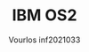 ---
author: Vourlos inf2021033
title: IBM OS2
image_url: /images/ibm-os-2-logo.png
caption: Το OS/2 (Operating System/2) είναι μια σειρά λειτουργικών συστημάτων υπολογιστών, που δημιουργήθηκε αρχικά από τη Microsoft και την IBM υπό την ηγεσία του σχεδιαστή λογισμικού της IBM Ed Iacobucci. Ως αποτέλεσμα μιας διαμάχης μεταξύ των δύο εταιρειών σχετικά με τον τρόπο τοποθέτησης του OS/2 σε σχέση με το νέο λειτουργικό περιβάλλον Windows 3.1 της Microsoft, οι δύο εταιρείες διέκοψαν τη σχέση το 1992 και η ανάπτυξη του OS/2 περιήλθε αποκλειστικά στην IBM. Το όνομα σημαίνει "Operating System/2", επειδή εισήχθη ως μέρος της ίδιας έκδοσης αλλαγής γενιάς με τη σειρά προσωπικών υπολογιστών δεύτερης γενιάς "Personal System/2 (PS/2)" της IBM. Η πρώτη έκδοση του OS/2 κυκλοφόρησε τον Δεκέμβριο του 1987 και νεότερες εκδόσεις κυκλοφόρησαν μέχρι τον Δεκέμβριο του 2001. 
license_url: https://upload.wikimedia.org/wikipedia/commons/thumb/f/fe/Os2logo.svg/474px-Os2logo.svg.png?20190416222042
license_text: Logo of OS/2
categories:
  - OS 
  - Software
tags:
  - Microsoft 
  - IBM
---